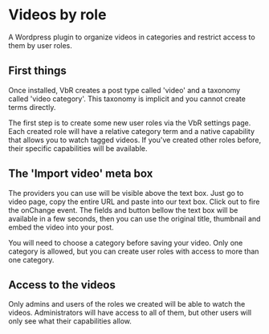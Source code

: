 # Videos by role
A Wordpress plugin to organize videos in categories and restrict access to them by user roles.

## First things
Once installed, VbR creates a post type called 'video' and a taxonomy called 'video category'. This taxonomy is implicit and you cannot create terms directly.

The first step is to create some new user roles via the VbR settings page. Each created role will have a relative category term and a native capability that allows you to watch tagged videos. If you've created other roles before, their specific capabilities will be available.

## The 'Import video' meta box
The providers you can use will be visible above the text box.
Just go to video page, copy the entire URL and paste into our text box. Click out to fire the onChange event.
The fields and button bellow the text box will be available in a few seconds, then you can use the original title, thumbnail and embed the video into your post.

You will need to choose a category before saving your video. Only one category is allowed, but you can create user roles with access to more than one category.

## Access to the videos
Only admins and users of the roles we created will be able to watch the videos. Administrators will have access to all of them, but other users will only see what their capabilities allow.